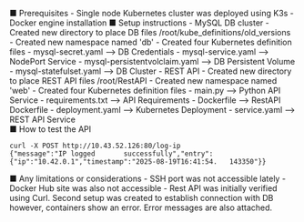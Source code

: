 ■ Prerequisites
	- Single node Kubernetes cluster was deployed using K3s
	- Docker engine installation
■ Setup instructions
	- MySQL DB cluster
		- Created new directory to place DB files /root/kube_definitions/old_versions
		- Created new namespace named 'db'
		- Created four Kubernetes definition files
			- mysql-secret.yaml 	--> DB Credentials
			- mysql-service.yaml	--> NodePort Service 
			- mysql-persistentvolclaim.yaml	--> DB Persistent Volume
			- mysql-statefulset.yaml	--> DB Cluster
	- REST API
		- Created new directory to place REST API files /root/RestAPI
		- Created new namespace named 'web'
		- Created four Kubernetes definition files
			- main.py		--> Python API Service
			- requirements.txt	--> API Requirements
			- Dockerfile 		--> RestAPI Dockerfile
			- deployment.yaml	--> Kubernetes Deployment
			- service.yaml		--> REST API Service		
■ How to test the API
	
	curl -X POST http://10.43.52.126:80/log-ip
	{"message":"IP logged 		successfully","entry":{"ip":"10.42.0.1","timestamp":"2025-08-19T16:41:54.	143350"}}
■ Any limitations or considerations
	- SSH port was not accessible lately
	- Docker Hub site was also not accessible
	- Rest API was initially verified using Curl. Second setup was created to establish connection with DB however, containers show an error. Error messages are also attached. 